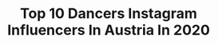 ---
title: Top 10 Dancers Instagram Influencers In Austria In 2020
description: >-
  Find top dancers Instagram influencers in Austria in 2020. Most popular hashtags: #dancer #dance #ballet #vienna.
platform: Instagram
hits: 22
text_top: Discover the most popular Instagram profiles on inBeat.
text_bottom: Our platform aggregates 22 Instagram influencers like this in Austria for you to contact.
profiles:
  - username: "aslalex"
    fullname: >-
      Alex Asl
    bio: >-
      🇬🇷🇦🇹🇷🇸|Dancer|Self-development|Maslting Business profile: @alexaslbusiness Back again 1 July 2021 My sarcasm is very strong Manager: @marin_maryjane
    location: "Austria"
    followers: 2209
    engagement: 2134
    commentsToLikes: 0.052146
    id: ck6tpdencj8600j7150pa4xlh
    verified: false
    hashtags: "#feelinit, #instagood, #fotography, #insta"
  - username: "glasinova"
    fullname: >-
      Katharina Glas
    bio: >-
      27 // Bavarian Girl in VIE 🇦🇹 💃 Professional Dancer & Choreographer ✂️ tries to slay Omas Kleiderschrank on YouTube Part-Time 🎥🤣
    location: "Austria"
    followers: 26292
    engagement: 1374
    commentsToLikes: 0.008070
    id: ck0vuxex1mlmz0i196p4lht75
    verified: false
    hashtags: "#sewingblogger, #selbstgen, #whomademyclothes, #fashionrevolution"
  - username: "konovalovaliudmila"
    fullname: >-
      Liudmila Konovalova
    bio: >-
      ✨Principal dancer of the Wiener Staatsballett ✨#Primaballerina des Wiener Staatsballetts ✨Prima Ballerina del Ballet Estatal de Viena
    location: "Austria"
    followers: 40461
    engagement: 372
    commentsToLikes: 0.014582
    id: ck0w3bzm5sms00i19jaox3sdp
    verified: false
    hashtags: "#stayhome, #ballerina, #flexible, #russiangirl"
  - username: "tajdakozamelj"
    fullname: >-
      Tajda Kožamelj
    bio: >-
      Professional Dancer • Performer 💃🏻 📍 Slovenia based 📩 tajda.kozamelj@gmail.com
    location: "Austria"
    followers: 3249
    engagement: 1169
    commentsToLikes: 0.058838
    id: ck55lnyvb20wb0i11nch3e6x1
    verified: false
    hashtags: "#fuckitupletsgo, #tb, #homesweethome, #goodvibes"
  - username: "cherevychko_denys"
    fullname: >-
      CHEREVYCHKO DENYS
    bio: >-
      ▫️Principal dancer of the Vienna State Opera ▫️Erster Solotänzer der Wiener Staatsoper ▫️Ведущий Солист Венской государственной оперы
    location: "Austria"
    followers: 24756
    engagement: 1032
    commentsToLikes: 0.011711
    id: ck6tyaa0v2jxz0j718l5l6yeq
    verified: false
    hashtags: "#balletofrepertoire, #theballetscene, #dancemagazine, #dancevideos"
  - username: "aja.andro"
    fullname: >-
      Alejandro Parente
    bio: >-
      Guest Teacher for La Scala De Milán,Opera Di Roma,The Royal Ballet,Teatro Colon Former Principal Dancer Former Teacher Vienna Accademy Staatsoper
    location: "Austria"
    followers: 10950
    engagement: 538
    commentsToLikes: 0.028669
    id: ck0tuqjub89tt0i199kl1yrva
    verified: false
    hashtags: "#rho, #sonyalpha, #salzburg, #operadiroma"
  - username: "farah_fasi"
    fullname: >-
      Farah
    bio: >-
      Professional dancer based in 🇦🇹 🤜🏽 Potpourri Crew 🤛🏽 🔸@flavouramabattle ⚜️ 🔺@hungrysharkscie 🦈 🔸@silkfluegge 💃🏽 🔻@allautfe.males ♂ 🔸@redbullaustria 💥
    location: "Austria"
    followers: 2805
    engagement: 1407
    commentsToLikes: 0.050141
    id: ckaorlhgtnr7l0i78x3v2hph6
    verified: false
    hashtags: "#freestyle, #house, #movement, #housedance"
  - username: "bellagialla"
    fullname: >-
      VERONIKA RIEDL 🎤
    bio: >-
      Musical Actress / Singer based in 🇦🇹 𝖶𝗁𝖺𝗍𝗌𝖾𝗋𝗇𝖺𝗆𝖾 @𝖺𝗆𝖾𝗋𝗂𝖼𝖺𝗇𝗂𝖽𝗂𝗈𝗍𝗆𝗎𝗌𝗂𝖼𝖺𝗅 𝖲𝖺𝗇𝖽𝗒 @ #𝖦𝖱𝖤𝖠𝖲𝖤 𝖽𝖺𝗌 𝖬𝗎𝗌𝗂𝖼𝖺𝗅 @𝖻𝗋𝗈𝖺𝖽𝗐𝖺𝗒.𝗇𝗂𝗀𝗁𝗍𝗌
    location: "Austria"
    followers: 4670
    engagement: 1612
    commentsToLikes: 0.083217
    id: ck8t3cflr2qpz0j783o6t7u00
    verified: false
    hashtags: "#stage, #photography, #loa, #quarant"
  - username: "frapicc"
    fullname: >-
      FRANCESCO PICCININ
    bio: >-
      •Soloist with Estonian National Ballet 🇪🇪 •Former Finnish National Ballet🇫🇮 •la Scala balletschool🇮🇹 •Vienna State Opera ballet academy graduated🇦🇹
    location: "Austria"
    followers: 6688
    engagement: 972
    commentsToLikes: 0.034613
    id: ck8syyaismhkj0j782i2dgag2
    verified: false
    hashtags: "#dancer, #home, #dancerlife, #italianboy"
  - username: "emmahsfunland"
    fullname: >-
      potatosareunderrated
    bio: >-
      f̶o̶u̶n̶d̶e̶r̶ ̶o̶f̶ @shaperstyle oh and ...I dance• •👻:em_mdna• :) •tiktok:emmahsfunland•
    location: "Austria"
    followers: 2003
    engagement: 2653
    commentsToLikes: 0.090206
    id: ck55omzwp8owy0i11e5j79z19
    verified: false
    hashtags: "#fashion, #ravedans, #dance, #deephouse"
---